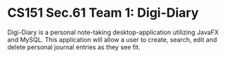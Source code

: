 # CS151 Sec.61 Team 1: Digi-Diary

Digi-Diary is a personal note-taking desktop-application utilizing JavaFX and MySQL. This application will allow a user to create, search, edit and delete personal journal entries as they see fit. 

